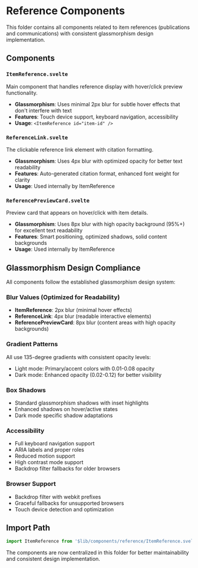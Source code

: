 # Reference Components

This folder contains all components related to item references (publications and communications) with consistent glassmorphism design implementation.

## Components

### `ItemReference.svelte`
Main component that handles reference display with hover/click preview functionality.
- **Glassmorphism**: Uses minimal 2px blur for subtle hover effects that don't interfere with text
- **Features**: Touch device support, keyboard navigation, accessibility
- **Usage**: `<ItemReference id="item-id" />`

### `ReferenceLink.svelte`  
The clickable reference link element with citation formatting.
- **Glassmorphism**: Uses 4px blur with optimized opacity for better text readability
- **Features**: Auto-generated citation format, enhanced font weight for clarity
- **Usage**: Used internally by ItemReference

### `ReferencePreviewCard.svelte`
Preview card that appears on hover/click with item details.
- **Glassmorphism**: Uses 8px blur with high opacity background (95%+) for excellent text readability
- **Features**: Smart positioning, optimized shadows, solid content backgrounds
- **Usage**: Used internally by ItemReference

## Glassmorphism Design Compliance

All components follow the established glassmorphism design system:

### Blur Values (Optimized for Readability)
- **ItemReference**: 2px blur (minimal hover effects)
- **ReferenceLink**: 4px blur (readable interactive elements)  
- **ReferencePreviewCard**: 8px blur (content areas with high opacity backgrounds)

### Gradient Patterns
All use 135-degree gradients with consistent opacity levels:
- Light mode: Primary/accent colors with 0.01-0.08 opacity
- Dark mode: Enhanced opacity (0.02-0.12) for better visibility

### Box Shadows
- Standard glassmorphism shadows with inset highlights
- Enhanced shadows on hover/active states
- Dark mode specific shadow adaptations

### Accessibility
- Full keyboard navigation support
- ARIA labels and proper roles
- Reduced motion support
- High contrast mode support
- Backdrop filter fallbacks for older browsers

### Browser Support
- Backdrop filter with webkit prefixes
- Graceful fallbacks for unsupported browsers
- Touch device detection and optimization

## Import Path
```javascript
import ItemReference from '$lib/components/reference/ItemReference.svelte';
```

The components are now centralized in this folder for better maintainability and consistent design implementation. 